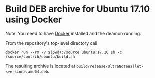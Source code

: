# Build DEB archive for Ubuntu 17.10 using Docker

Note: You need to have [Docker](https://docker.com) installed and the deamon running.

From the repository's top-level directory call

```
docker run --rm -v $(pwd):/source ubuntu:17.10 sh -c /source/contrib/ubuntu/build.sh
```

The resulting archive is located at `build/release/UltraNoteWallet-<version>.amd64.deb`.
